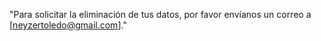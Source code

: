 "Para solicitar la eliminación de tus datos, por favor envíanos un correo a [neyzertoledo@gmail.com]."